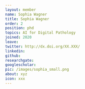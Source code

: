 ```yaml
---
layout: member
name: Sophia Wagner
title: Sophia Wagner
order: 2
position: phd
topics: AI for Digital Pathology
joined: 2020
leave: 
twitter: http://dx.doi.org/XX.XXX/
linkedin: 
github: 
researchgate:
googlescholar:
pic: /images/sophia_small.png
about: xyz
icon: xxx
---
```

